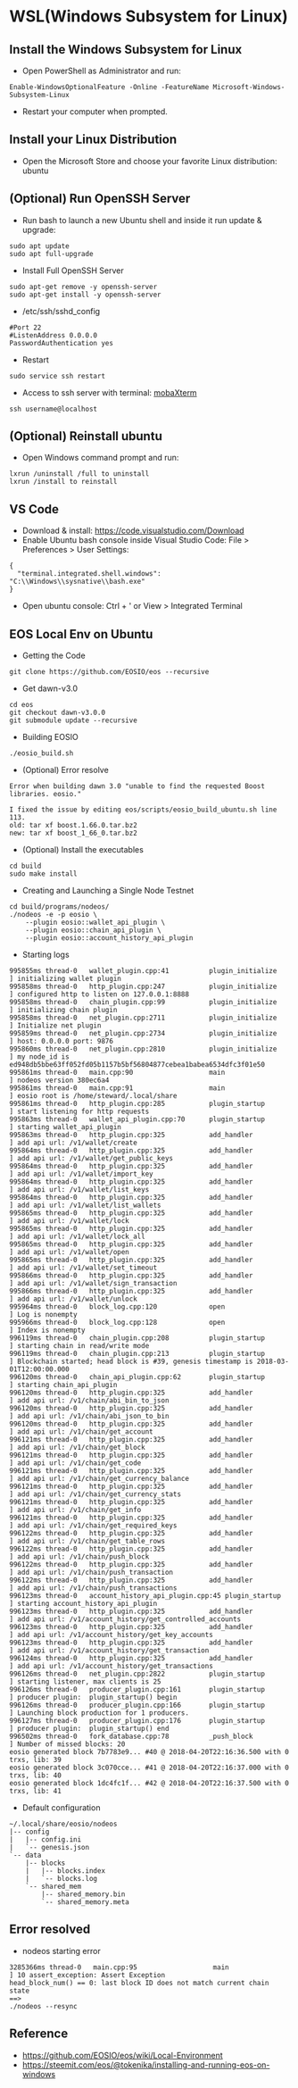 # WSL(Windows Subsystem for Linux) 

## Install the Windows Subsystem for Linux
- Open PowerShell as Administrator and run:
```
Enable-WindowsOptionalFeature -Online -FeatureName Microsoft-Windows-Subsystem-Linux
```
- Restart your computer when prompted.

## Install your Linux Distribution
- Open the Microsoft Store and choose your favorite Linux distribution: ubuntu

## (Optional) Run OpenSSH Server
- Run bash to launch a new Ubuntu shell and inside it run update & upgrade:
```
sudo apt update
sudo apt full-upgrade
```

- Install Full OpenSSH Server
```
sudo apt-get remove -y openssh-server
sudo apt-get install -y openssh-server
```
- /etc/ssh/sshd_config
```
#Port 22
#ListenAddress 0.0.0.0
PasswordAuthentication yes
```
- Restart
```
sudo service ssh restart 
```
- Access to ssh server with terminal: [mobaXterm](https://mobaxterm.mobatek.net)
```
ssh username@localhost 
```
## (Optional) Reinstall ubuntu
- Open Windows command prompt and run:
```
lxrun /uninstall /full to uninstall
lxrun /install to reinstall
```

## VS Code
- Download & install: https://code.visualstudio.com/Download
- Enable Ubuntu bash console inside Visual Studio Code: File > Preferences > User Settings:
```
{
  "terminal.integrated.shell.windows":  "C:\\Windows\\sysnative\\bash.exe"
}
```
- Open ubuntu console: Ctrl + ' or View > Integrated Terminal

## EOS Local Env on Ubuntu
- Getting the Code
```
git clone https://github.com/EOSIO/eos --recursive
```
- Get dawn-v3.0
```
cd eos
git checkout dawn-v3.0.0
git submodule update --recursive
```
- Building EOSIO
```
./eosio_build.sh
```
- (Optional) Error resolve
```
Error when building dawn 3.0 "unable to find the requested Boost libraries. eosio."

I fixed the issue by editing eos/scripts/eosio_build_ubuntu.sh line 113.
old: tar xf boost.1.66.0.tar.bz2
new: tar xf boost_1_66_0.tar.bz2
```
- (Optional) Install the executables
```
cd build
sudo make install
```
- Creating and Launching a Single Node Testnet
```
cd build/programs/nodeos/
./nodeos -e -p eosio \
    --plugin eosio::wallet_api_plugin \
    --plugin eosio::chain_api_plugin \
    --plugin eosio::account_history_api_plugin
```
- Starting logs
```
995855ms thread-0   wallet_plugin.cpp:41          plugin_initialize    ] initializing wallet plugin
995858ms thread-0   http_plugin.cpp:247           plugin_initialize    ] configured http to listen on 127.0.0.1:8888
995858ms thread-0   chain_plugin.cpp:99           plugin_initialize    ] initializing chain plugin
995858ms thread-0   net_plugin.cpp:2711           plugin_initialize    ] Initialize net plugin
995859ms thread-0   net_plugin.cpp:2734           plugin_initialize    ] host: 0.0.0.0 port: 9876
995860ms thread-0   net_plugin.cpp:2810           plugin_initialize    ] my node_id is ed948db5bbe63ff052fd05b1157b5bf56804877cebea1babea6534dfc3f01e50
995861ms thread-0   main.cpp:90                   main                 ] nodeos version 380ec6a4
995861ms thread-0   main.cpp:91                   main                 ] eosio root is /home/steward/.local/share
995861ms thread-0   http_plugin.cpp:285           plugin_startup       ] start listening for http requests
995863ms thread-0   wallet_api_plugin.cpp:70      plugin_startup       ] starting wallet_api_plugin
995863ms thread-0   http_plugin.cpp:325           add_handler          ] add api url: /v1/wallet/create
995864ms thread-0   http_plugin.cpp:325           add_handler          ] add api url: /v1/wallet/get_public_keys
995864ms thread-0   http_plugin.cpp:325           add_handler          ] add api url: /v1/wallet/import_key
995864ms thread-0   http_plugin.cpp:325           add_handler          ] add api url: /v1/wallet/list_keys
995864ms thread-0   http_plugin.cpp:325           add_handler          ] add api url: /v1/wallet/list_wallets
995865ms thread-0   http_plugin.cpp:325           add_handler          ] add api url: /v1/wallet/lock
995865ms thread-0   http_plugin.cpp:325           add_handler          ] add api url: /v1/wallet/lock_all
995865ms thread-0   http_plugin.cpp:325           add_handler          ] add api url: /v1/wallet/open
995865ms thread-0   http_plugin.cpp:325           add_handler          ] add api url: /v1/wallet/set_timeout
995866ms thread-0   http_plugin.cpp:325           add_handler          ] add api url: /v1/wallet/sign_transaction
995866ms thread-0   http_plugin.cpp:325           add_handler          ] add api url: /v1/wallet/unlock
995964ms thread-0   block_log.cpp:120             open                 ] Log is nonempty
995966ms thread-0   block_log.cpp:128             open                 ] Index is nonempty
996119ms thread-0   chain_plugin.cpp:208          plugin_startup       ] starting chain in read/write mode
996119ms thread-0   chain_plugin.cpp:213          plugin_startup       ] Blockchain started; head block is #39, genesis timestamp is 2018-03-01T12:00:00.000
996120ms thread-0   chain_api_plugin.cpp:62       plugin_startup       ] starting chain_api_plugin
996120ms thread-0   http_plugin.cpp:325           add_handler          ] add api url: /v1/chain/abi_bin_to_json
996120ms thread-0   http_plugin.cpp:325           add_handler          ] add api url: /v1/chain/abi_json_to_bin
996120ms thread-0   http_plugin.cpp:325           add_handler          ] add api url: /v1/chain/get_account
996121ms thread-0   http_plugin.cpp:325           add_handler          ] add api url: /v1/chain/get_block
996121ms thread-0   http_plugin.cpp:325           add_handler          ] add api url: /v1/chain/get_code
996121ms thread-0   http_plugin.cpp:325           add_handler          ] add api url: /v1/chain/get_currency_balance
996121ms thread-0   http_plugin.cpp:325           add_handler          ] add api url: /v1/chain/get_currency_stats
996121ms thread-0   http_plugin.cpp:325           add_handler          ] add api url: /v1/chain/get_info
996121ms thread-0   http_plugin.cpp:325           add_handler          ] add api url: /v1/chain/get_required_keys
996122ms thread-0   http_plugin.cpp:325           add_handler          ] add api url: /v1/chain/get_table_rows
996122ms thread-0   http_plugin.cpp:325           add_handler          ] add api url: /v1/chain/push_block
996122ms thread-0   http_plugin.cpp:325           add_handler          ] add api url: /v1/chain/push_transaction
996122ms thread-0   http_plugin.cpp:325           add_handler          ] add api url: /v1/chain/push_transactions
996123ms thread-0   account_history_api_plugin.cpp:45 plugin_startup       ] starting account_history_api_plugin
996123ms thread-0   http_plugin.cpp:325           add_handler          ] add api url: /v1/account_history/get_controlled_accounts
996123ms thread-0   http_plugin.cpp:325           add_handler          ] add api url: /v1/account_history/get_key_accounts
996123ms thread-0   http_plugin.cpp:325           add_handler          ] add api url: /v1/account_history/get_transaction
996124ms thread-0   http_plugin.cpp:325           add_handler          ] add api url: /v1/account_history/get_transactions
996126ms thread-0   net_plugin.cpp:2822           plugin_startup       ] starting listener, max clients is 25
996126ms thread-0   producer_plugin.cpp:161       plugin_startup       ] producer plugin:  plugin_startup() begin
996126ms thread-0   producer_plugin.cpp:166       plugin_startup       ] Launching block production for 1 producers.
996127ms thread-0   producer_plugin.cpp:176       plugin_startup       ] producer plugin:  plugin_startup() end
996502ms thread-0   fork_database.cpp:78          _push_block          ] Number of missed blocks: 20
eosio generated block 7b7783e9... #40 @ 2018-04-20T22:16:36.500 with 0 trxs, lib: 39
eosio generated block 3c070cce... #41 @ 2018-04-20T22:16:37.000 with 0 trxs, lib: 40
eosio generated block 1dc4fc1f... #42 @ 2018-04-20T22:16:37.500 with 0 trxs, lib: 41
```
- Default configuration
```
~/.local/share/eosio/nodeos
|-- config
|   |-- config.ini
|   `-- genesis.json
`-- data
    |-- blocks
    |   |-- blocks.index
    |   `-- blocks.log
    `-- shared_mem
        |-- shared_memory.bin
        `-- shared_memory.meta
```

## Error resolved
- nodeos starting error
```
3285366ms thread-0   main.cpp:95                   main                 ] 10 assert_exception: Assert Exception
head_block_num() == 0: last block ID does not match current chain state
==> 
./nodeos --resync
```
## Reference
- https://github.com/EOSIO/eos/wiki/Local-Environment
- https://steemit.com/eos/@tokenika/installing-and-running-eos-on-windows
